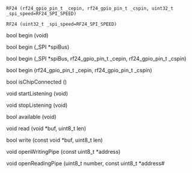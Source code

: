  #
 	RF24 (rf24_gpio_pin_t _cepin, rf24_gpio_pin_t _cspin, uint32_t _spi_speed=RF24_SPI_SPEED)
 
 	RF24 (uint32_t _spi_speed=RF24_SPI_SPEED)
 
bool 	begin (void)
 
bool 	begin (_SPI *spiBus)
 
bool 	begin (_SPI *spiBus, rf24_gpio_pin_t _cepin, rf24_gpio_pin_t _cspin)
 
bool 	begin (rf24_gpio_pin_t _cepin, rf24_gpio_pin_t _cspin)
 
bool 	isChipConnected ()
 
void 	startListening (void)
 
void 	stopListening (void)
 
bool 	available (void)
 
void 	read (void *buf, uint8_t len)
 
bool 	write (const void *buf, uint8_t len)
 
void 	openWritingPipe (const uint8_t *address)
 
void 	openReadingPipe (uint8_t number, const uint8_t *address#